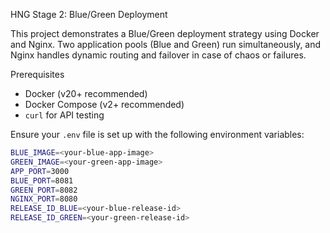 HNG Stage 2: Blue/Green Deployment

This project demonstrates a Blue/Green deployment strategy using Docker and Nginx. Two application pools (Blue and Green) run simultaneously, and Nginx handles dynamic routing and failover in case of chaos or failures.  

Prerequisites

- Docker (v20+ recommended)
- Docker Compose (v2+ recommended)
- `curl` for API testing

Ensure your `.env` file is set up with the following environment variables:

```bash
BLUE_IMAGE=<your-blue-app-image>
GREEN_IMAGE=<your-green-app-image>
APP_PORT=3000
BLUE_PORT=8081
GREEN_PORT=8082
NGINX_PORT=8080
RELEASE_ID_BLUE=<your-blue-release-id>
RELEASE_ID_GREEN=<your-green-release-id>
